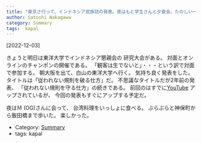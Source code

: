 ```yaml
---
title: "東京さ行って、インドネシア民族誌の発表。夜はもと学生さんと夕食会。たのしい一日でした"
author: Satoshi Nakagawa
category: Summary
tags:  kapal
---
```


[2022-12-03]  

 きょうと明日は東洋大学でインドネシア懇親会の
研究大会がある。
対面とオンラインのチャンポンの開催である。
「観客は生でないと」・・・という訳で対面で参加する。
朝大阪を出て、白山の東洋大学へ行く。
気持ち良く発表をした。
タイトルは「従われない規則を破る仕方」だ。
不思議なタイトルだが2年前の発表、
「従われない規則を守る仕方」の続きである。
前回のはすでに[YouTube](https://www.youtube.com/watch?v=vIVWJA-k9BY) アップされているが、
今回の発表もすぐにアップする予定だ。

<!--more-->

 夜はＭ (OG)さんに会って、
台湾料理をいっしょに食べる。
ぶらぶらと神保町から飯田橋まで歩いた。
楽しかった。

- Category: [Summary](categories.html#Summary)
- tags:  kapal
